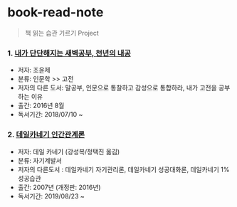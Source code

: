 # book-read-note
> 책 읽는 습관 기르기 Project


### 1. [내가 단단해지는 새벽공부, 천년의 내공](https://github.com/jukyellow/book-read-note/blob/master/01_%EC%9D%B8%EB%AC%B8%ED%95%99/01_%EB%82%B4%EA%B0%80%20%EB%8B%A8%EB%8B%A8%ED%95%B4%EC%A7%80%EB%8A%94%20%EC%83%88%EB%B2%BD%EA%B3%B5%EB%B6%80%2C%20%EC%B2%9C%EB%85%84%EC%9D%98%20%EB%82%B4%EA%B3%B5(%EC%A1%B0%EC%9C%A4%EC%A0%9C).md)  
- 저자: 조윤제  
- 분류: 인문학 >> 고전  
- 저자의 다른 도서: 말공부, 인문으로 통찰하고 감성으로 통합하라, 내가 고전을 공부하는 이유  
- 출간: 2016년 8월
- 독서기간: 2018/07/10 ~ 

### 2. [데일카네기 인간관계론](https://github.com/jukyellow/book-read-note/blob/master/01_%EC%9D%B8%EB%AC%B8%ED%95%99/02_%EB%8D%B0%EC%9D%BC%EC%B9%B4%EB%84%A4%EA%B8%B0%20%EC%9D%B8%EA%B0%84%EA%B4%80%EA%B3%84%EB%A1%A0.md)  
- 저자: 데일 카네기 (강성복/정택진 옮김)  
- 분류: 자기계발서  
- 저자의 다른도서 : 데일카네기 자기관리론, 데일카네기 성공대화론, 데일카네기 1%성공습관  
- 출간: 2007년 (개정판: 2016년)  
- 독서기간: 2019/08/23 ~ 


